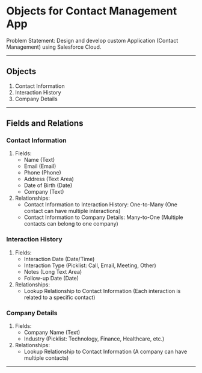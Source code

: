 # Objects for Contact Management App

Problem Statement: Design and develop custom Application (Contact Management) using Salesforce Cloud.

---

## Objects

1. Contact Information
2. Interaction History
3. Company Details

---

## Fields and Relations

### Contact Information

1. Fields:
    - Name (Text)
    - Email (Email)
    - Phone (Phone)
    - Address (Text Area)
    - Date of Birth (Date)
    - Company (Text)
2. Relationships:
    - Contact Information to Interaction History: One-to-Many (One contact can have multiple interactions)
    - Contact Information to Company Details: Many-to-One (Multiple contacts can belong to one company)

### Interaction History

1. Fields:
    - Interaction Date (Date/Time)
    - Interaction Type (Picklist: Call, Email, Meeting, Other)
    - Notes (Long Text Area)
    - Follow-up Date (Date)
2. Relationships:
    - Lookup Relationship to Contact Information (Each interaction is related to a specific contact)

### Company Details

1. Fields:
    - Company Name (Text)
    - Industry (Picklist: Technology, Finance, Healthcare, etc.)
2. Relationships:
    - Lookup Relationship to Contact Information (A company can have multiple contacts)

---
